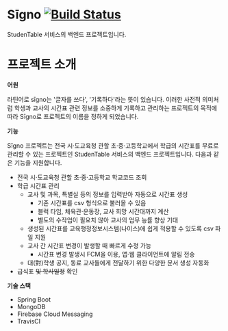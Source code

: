 # Sīgno [![Build Status](https://travis-ci.com/spike-team/Signo.svg?branch=master)](https://travis-ci.com/spike-team/Signo)
StudenTable 서비스의 백엔드 프로젝트입니다.

# 프로젝트 소개
**어원**

라틴어로 sīgno는 '글자를 쓰다', '기록하다'라는 뜻이 있습니다. 이러한 사전적 의미처럼 학생과 교사의 시간표 관련 정보를 소중하게 기록하고 관리하는 프로젝트의 목적에 따라 Sīgno로 프로젝트의 이름을 정하게 되었습니다.

**기능**

Sīgno 프로젝트는 전국 시·도교육청 관할 초·중·고등학교에서 학급의 시간표를 무료로 관리할 수 있는 프로젝트인 StudenTable 서비스의 백엔드 프로젝트입니다. 다음과 같은 기능을 지원합니다.

- 전국 시·도교육청 관할 초·중·고등학교 학교코드 조회
- 학급 시간표 관리
  - 교사 및 과목, 특별실 등의 정보를 입력받아 자동으로 시간표 생성
    - 기존 시간표를 csv 형식으로 불러올 수 있음
    - 블럭 타임, 체육관·운동장, 교사 희망 시간대까지 계산
    - 별도의 수작업이 필요치 않아 교사의 업무 능률 향상 기대
  - 생성된 시간표를 교육행정정보시스템(나이스)에 쉽게 적용할 수 있도록 csv 파일 지원
  - 교사 간 시간표 변경이 발생할 때 빠르게 수정 가능
    - 시간표 변경 발생시 FCM을 이용, 앱·웹 클라이언트에 알림 전송
  - 대(對)학생 공지, 동료 교사들에게 전달하기 위한 다양한 문서 생성 자동화
- 급식표 ~~및 학사일정~~ 확인

**기술 스택**

- Spring Boot
- MongoDB
- Firebase Cloud Messaging
- TravisCI